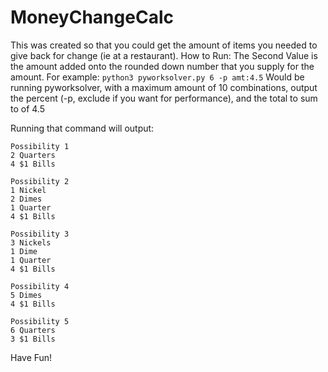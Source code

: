 # MoneyChangeCalc
This was created so that you could get the amount of items you needed to give back for change (ie at a restaurant).
How to Run:
The Second Value is the amount added onto the rounded down number that you supply for the amount.
For example:
`python3 pyworksolver.py 6 -p amt:4.5`
Would be running pyworksolver, with a maximum amount of 10 combinations, output the percent (-p, exclude if you want for performance), and
the total to sum to of 4.5

Running that command will output:
```
Possibility 1
2 Quarters
4 $1 Bills

Possibility 2
1 Nickel
2 Dimes
1 Quarter
4 $1 Bills

Possibility 3
3 Nickels
1 Dime
1 Quarter
4 $1 Bills

Possibility 4
5 Dimes
4 $1 Bills

Possibility 5
6 Quarters
3 $1 Bills
```

Have Fun!
